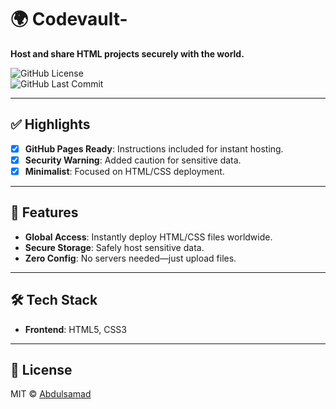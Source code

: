 # 🌍 Codevault-  
**Host and share HTML projects securely with the world.**  

![GitHub License](https://img.shields.io/github/license/olamide-coding/Codevault-?color=blue)  
![GitHub Last Commit](https://img.shields.io/github/last-commit/olamide-coding/Codevault-)  

---

## ✅ Highlights  
- [x] **GitHub Pages Ready**: Instructions included for instant hosting.  
- [x] **Security Warning**: Added caution for sensitive data.  
- [x] **Minimalist**: Focused on HTML/CSS deployment.  

---

## 🚀 Features  
- **Global Access**: Instantly deploy HTML/CSS files worldwide.  
- **Secure Storage**: Safely host sensitive data.  
- **Zero Config**: No servers needed—just upload files.  

---

## 🛠️ Tech Stack  
- **Frontend**: HTML5, CSS3  

---

## 📜 License  
MIT © [Abdulsamad](https://github.com/olamide-coding)  